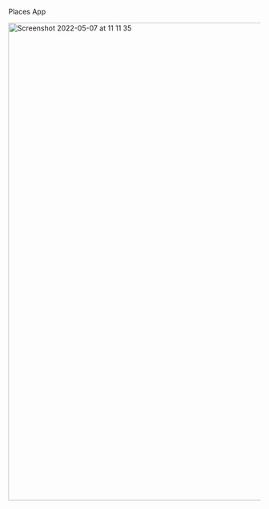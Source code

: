 Places App

<img width="952" alt="Screenshot 2022-05-07 at 11 11 35" src="https://user-images.githubusercontent.com/54024811/167245497-5b330ab4-9655-4033-95f2-b02093366166.png">
